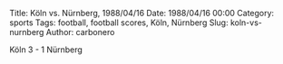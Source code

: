 Title: Köln vs. Nürnberg, 1988/04/16
Date: 1988/04/16 00:00
Category: sports
Tags: football, football scores, Köln, Nürnberg
Slug: koln-vs-nurnberg
Author: carbonero


Köln 3 - 1 Nürnberg
